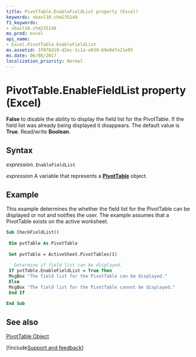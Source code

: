 ```yaml
---
title: PivotTable.EnableFieldList property (Excel)
keywords: vbaxl10.chm235148
f1_keywords:
- vbaxl10.chm235148
ms.prod: excel
api_name:
- Excel.PivotTable.EnableFieldList
ms.assetid: 3f078d19-d2ec-1c1a-e039-69e8d7e21e95
ms.date: 06/08/2017
localization_priority: Normal
---
```



# PivotTable.EnableFieldList property (Excel)

 **False** to disable the ability to display the field list for the PivotTable. If the field list was already being displayed it disappears. The default value is **True**. Read/write **Boolean**.


## Syntax

_expression_. `EnableFieldList`

_expression_ A variable that represents a **[PivotTable](Excel.PivotTable.md)** object.


## Example

This example determines the whether the field list for the PivotTable can be displayed or not and notifies the user. The example assumes that a PivotTable exists on the active worksheet.


```vb
Sub CheckFieldList() 
 
 Dim pvtTable As PivotTable 
 
 Set pvtTable = ActiveSheet.PivotTables(1) 
 
 ' Determine if field list can be displayed. 
 If pvtTable.EnableFieldList = True Then 
 MsgBox "The field list for the PivotTable can be displayed." 
 Else 
 MsgBox "The field list for the PivotTable cannot be displayed." 
 End If 
 
End Sub
```


## See also


[PivotTable Object](Excel.PivotTable.md)

[!include[Support and feedback](~/includes/feedback-boilerplate.md)]